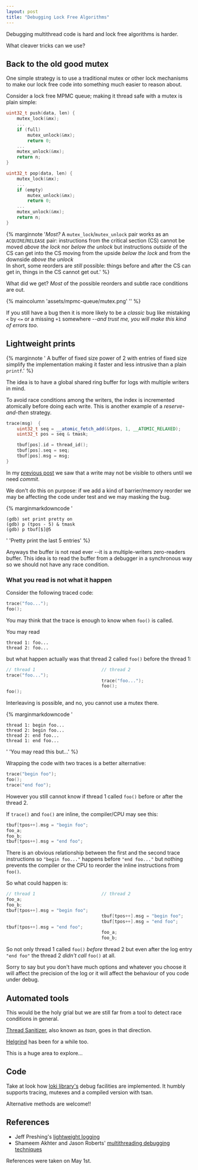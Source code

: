 ```yaml
---
layout: post
title: "Debugging Lock Free Algorithms"
---
```


Debugging multithread code is hard and lock free algorithms
is harder.

What cleaver tricks can we use?<!--more-->

## Back to the old good mutex

One simple strategy is to use a traditional mutex or other lock
mechanisms to make our lock free code into something much easier to
reason about.

Consider a lock free MPMC queue; making it thread safe with a mutex
is plain simple:

```cpp
uint32_t push(data, len) {
    mutex_lock(&mx);
    ...
    if (full)
        mutex_unlock(&mx);
        return 0;
    ...
    mutex_unlock(&mx);
    return n;
}

uint32_t pop(data, len) {
    mutex_lock(&mx);
    ...
    if (empty)
        mutex_unlock(&mx);
        return 0;
    ...
    mutex_unlock(&mx);
    return n;
}
```

{% marginnote '*Most?* A `mutex_lock`/`mutex_unlock` pair works
as an `ACQUIRE`/`RELEASE` pair: instructions
from the critical section (CS) cannot be moved *above the lock* nor
*below the unlock* but instructions *outside* of the CS can get into the CS
moving from the upside *below the lock* and
from the downside *above the unlock*
<br />
In short, some reorders are *still* possible: things before and after the CS
can get in, things in the CS cannot get out.' %}

What did we get? *Most* of the possible reorders
and subtle race conditions are out.

{% maincolumn 'assets/mpmc-queue/mutex.png' '' %}

If you still have a bug then it is more likely to be a *classic* bug like
mistaking `<` by `<=` or a missing `+1` somewhere --*and trust me, you
will make this kind of errors too*.


## Lightweight prints

{% marginnote '
A buffer of fixed size power of 2 with entries of fixed size
simplify the implementation making it faster and less intrusive
than a plain `printf`.' %}

The idea is to have a global shared ring buffer for logs with multiple
writers in mind.

To avoid race conditions among the writers, the index is incremented
atomically before doing each write. This is another example of a
*reserve-and-then* strategy.

```cpp
trace(msg)  {
    uint32_t seq = __atomic_fetch_add(&tpos, 1, __ATOMIC_RELAXED);
    uint32_t pos = seq & tmask;

    tbuf[pos].id = thread_id();
    tbuf[pos].seq = seq;
    tbuf[pos].msg = msg;
}
```

In my [previous post](/articles/2020/03/22/Lock-Free-Queue-Part-I.html)
we saw that a write may not be visible to others until we need *commit*.

We don't do this on purpose: if we add a kind of barrier/memory reorder
we may be affecting the code under test and we may masking the bug.

{% marginmarkdowncode
'
```shell
(gdb) set print pretty on
(gdb) p (tpos - 5) & tmask
(gdb) p tbuf[$]@5
```
'
'Pretty print the last 5 entries' %}

Anyways the buffer is not read ever --it is a multiple-writers zero-readers
buffer. This idea is to read the buffer from a debugger in a synchronous way
so we should not have any race condition.

### What you read is not what it happen

Consider the following traced code:

```cpp
trace("foo...");
foo();
```

You may think that the trace is enough to know when `foo()` is called.

You may read

```
thread 1: foo...
thread 2: foo...
```

but what happen actually was that thread 2 called `foo()` before
the thread 1:

```cpp
// thread 1                         // thread 2
trace("foo...");
                                    trace("foo...");
                                    foo();
foo();
```

Interleaving is possible, and no, you cannot use a mutex there.

{% marginmarkdowncode '
```
thread 1: begin foo...
thread 2: begin foo...
thread 2: end foo...
thread 1: end foo...
```
'
'You may read this but...'
%}

Wrapping the code with two traces is a better alternative:

```cpp
trace("begin foo");
foo();
trace("end foo");
```

However you still cannot know if thread 1 called `foo()` before or after
the thread 2.

If `trace()` and `foo()` are inline, the compiler/CPU may see
this:

```cpp
tbuf[tpos++].msg = "begin foo";
foo_a;
foo_b;
tbuf[tpos++].msg = "end foo";
```

There is an obvious relationship between the first and the second
trace instructions so `"begin foo..."` happens before `"end foo..."`
but nothing prevents the compiler or the CPU to reorder the inline
instructions from `foo()`.

So what could happen is:

```cpp
// thread 1                         // thread 2
foo_a;
foo_b;
tbuf[tpos++].msg = "begin foo";
                                    tbuf[tpos++].msg = "begin foo";
                                    tbuf[tpos++].msg = "end foo";
tbuf[tpos++].msg = "end foo";
                                    foo_a;
                                    foo_b;
```

So not only thread 1 called `foo()` *before* thread 2 but even after
the log entry `"end foo"` the thread 2 *didn't call* `foo()` at all.

Sorry to say but you don't have much options and whatever you choose
it will affect the precision of the log or it will affect the behaviour
of you code under debug.

## Automated tools

This would be the holy grial but we are still far from a tool to detect
race conditions in general.

[Thread Sanitizer](https://clang.llvm.org/docs/ThreadSanitizer.html), also
known as *tsan*, goes in that direction.

[Helgrind](https://valgrind.org/docs/manual/hg-manual.html) has been
for a while too.

This is a huge area to explore...

## Code

Take at look how [loki library's](https://github.com/eldipa/loki)
debug facilities are implemented. It humbly supports tracing, mutexes and
a compiled version with tsan.

Alternative methods are welcome!!

## References

 - Jeff Preshing's [lightweight logging](https://preshing.com/20120522/lightweight-in-memory-logging/)
 - Shameem Akhter and Jason Roberts' [multithreading debugging techniques](https://www.drdobbs.com/cpp/multithreaded-debugging-techniques/199200938?pgno=1)

References were taken on May 1st.
